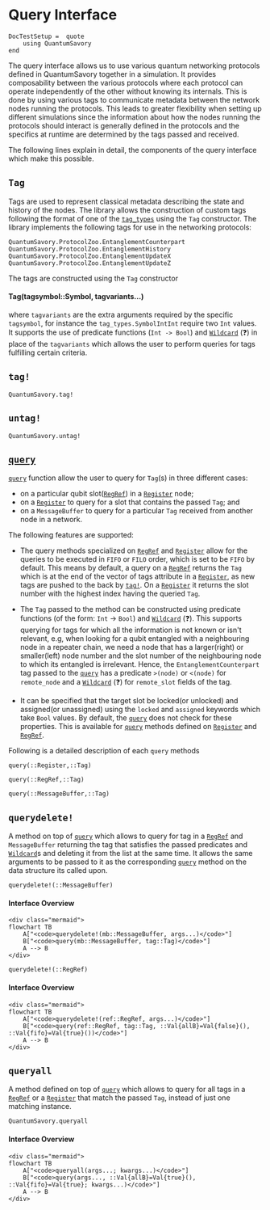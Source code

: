 # Query Interface

```@meta
DocTestSetup =  quote
    using QuantumSavory
end
```
The query interface allows us to use various quantum networking protocols defined in QuantumSavory together in a simulation. It provides composability between the various protocols where each protocol can operate independently of the other without knowing its internals. This is done by using various tags to communicate metadata between the network nodes running the protocols. This leads to greater flexibility when setting up different simulations since the information about how the nodes running the protocols should interact is generally defined in the protocols and the specifics at runtime are determined by the tags passed and received.

The following lines explain in detail, the components of the query interface which make this possible.

## `Tag`
Tags are used to represent classical metadata describing the state and history of the nodes. The library allows the construction of custom tags following the format of one of the [`tag_types`](@ref) using the `Tag` constructor. The library implements the following tags for use in the networking protocols:

```@docs
QuantumSavory.ProtocolZoo.EntanglementCounterpart
QuantumSavory.ProtocolZoo.EntanglementHistory
QuantumSavory.ProtocolZoo.EntanglementUpdateX
QuantumSavory.ProtocolZoo.EntanglementUpdateZ
```

The tags are constructed using the `Tag` constructor
#### Tag(tagsymbol::Symbol, tagvariants...)
where `tagvariants` are the extra arguments required by the specific `tagsymbol`, for instance the `tag_types.SymbolIntInt` require two `Int` values. It supports the use of predicate functions (`Int -> Bool`) and [`Wildcard`](@ref) (❓) in place of the `tagvariants` which allows the user to perform queries for tags fulfilling certain criteria.

## `tag!`
```@docs
QuantumSavory.tag!
```

## `untag!`
```@docs
QuantumSavory.untag!
```

## [`query`](@ref)

[`query`](@ref) function allow the user to query for `Tag`(s) in three different cases:
- on a particular qubit slot([`RegRef`](@ref)) in a [`Register`](@ref) node;
- on a [`Register`](@ref) to query for a slot that contains the passed `Tag`; and
- on a `MessageBuffer` to query for a particular `Tag` received from another node in a network.

The following features are supported:
- The query methods specialized on [`RegRef`](@ref) and [`Register`](@ref) allow for the queries to be executed in `FIFO` or `FILO` order, which is set to be `FIFO` by default. This means by default, a query on a [`RegRef`](@ref) returns the `Tag` which is at the end of the vector of tags attribute in a [`Register`](@ref), as new tags are pushed to the back by [`tag!`](@ref). On a [`Register`](@ref) it returns the slot number with the highest index having the queried `Tag`.

- The `Tag` passed to the method can be constructed using predicate functions (of the form: `Int` -> `Bool`) and [`Wildcard`](@ref) (❓). This supports querying for tags for which all the information is not known or isn't relevant, e.g, when looking for a qubit entangled with a neighbouring node in a repeater chain, we need a node that has a larger(right) or smaller(left) node number and the slot number of the neighbouring node to which its entangled is irrelevant. Hence, the `EntanglementCounterpart` tag passed to the [`query`](@ref) has a predicate `>(node)` or `<(node)` for `remote_node` and a [`Wildcard`](@ref) (❓) for `remote_slot` fields of the tag.

- It can be specified that the target slot be locked(or unlocked) and assigned(or unassigned) using the `locked` and `assigned` keywords which take `Bool` values. By default, the [`query`](@ref) does not check for these properties. This is available for [`query`](@ref) methods defined on [`Register`](@ref) and [`RegRef`](@ref).

Following is a detailed description of each `query` methods

```@docs
query(::Register,::Tag)
```

```@docs
query(::RegRef,::Tag) 
```

```@docs
query(::MessageBuffer,::Tag)
```

## `querydelete!`
A method on top of [`query`](@ref) which allows to query for tag in a [`RegRef`](@ref) and `MessageBuffer` returning the tag that satisfies the passed predicates and [`Wildcard`](@ref)s and deleting it from the list at the same time. It allows the same arguments to be passed to it as the corresponding [`query`](@ref) method on the data structure its called upon.

```@docs
querydelete!(::MessageBuffer)
```

#### Interface Overview

```@raw html
<div class="mermaid">
flowchart TB
    A["<code>querydelete!(mb::MessageBuffer, args...)</code>"]
    B["<code>query(mb::MessageBuffer, tag::Tag)</code>"]
    A --> B
</div>
```

```@docs
querydelete!(::RegRef)
```

#### Interface Overview

```@raw html
<div class="mermaid">
flowchart TB
    A["<code>querydelete!(ref::RegRef, args...)</code>"]
    B["<code>query(ref::RegRef, tag::Tag, ::Val{allB}=Val{false}(), ::Val{fifo}=Val{true}())</code>"]
    A --> B
</div>
```


## `queryall`
A method defined on top of [`query`](@ref) which allows to query for all tags in a [`RegRef`](@ref) or a [`Register`](@ref) that match the passed `Tag`, instead of just one matching instance.

```@docs
QuantumSavory.queryall
```

#### Interface Overview

```@raw html
<div class="mermaid">
flowchart TB
    A["<code>queryall(args...; kwargs...)</code>"]
    B["<code>query(args..., ::Val{allB}=Val{true}(), ::Val{fifo}=Val{true}; kwargs...)</code>"]
    A --> B
</div>
```